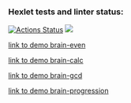 ### Hexlet tests and linter status:
[![Actions Status](https://github.com/vlad37419/php-project-lvl1/workflows/hexlet-check/badge.svg)](https://github.com/vlad37419/php-project-lvl1/actions)
<a href="https://codeclimate.com/github/codeclimate/codeclimate/maintainability"><img src="https://api.codeclimate.com/v1/badges/a99a88d28ad37a79dbf6/maintainability" /></a>

<a target="_blank" href="https://asciinema.org/a/mNA7Ys8Y3h8rKMEeSluq3ICYY">link to demo brain-even<a>

<a target="_blank" href="https://asciinema.org/a/f8Jrdt9xVTU4HSaRpjBxingU3">link to demo brain-calc<a>

<a target="_blank" href="https://asciinema.org/a/RnAs79nIYTqspScZ6SrehW9tf">link to demo brain-gcd<a>

<a target="_blank" href="https://asciinema.org/a/gmUvvT5cyAnDPwSWFXii4nkXw">link to demo brain-progression<a>